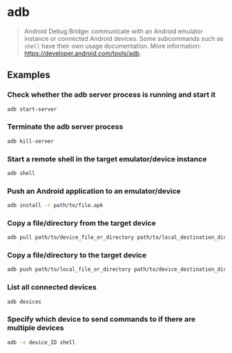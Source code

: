 # adb

> Android Debug Bridge: communicate with an Android emulator instance or connected Android devices. Some subcommands such as `shell` have their own usage documentation. More information: <https://developer.android.com/tools/adb>.

## Examples

### Check whether the adb server process is running and start it

```bash
adb start-server
```

### Terminate the adb server process

```bash
adb kill-server
```

### Start a remote shell in the target emulator/device instance

```bash
adb shell
```

### Push an Android application to an emulator/device

```bash
adb install -r path/to/file.apk
```

### Copy a file/directory from the target device

```bash
adb pull path/to/device_file_or_directory path/to/local_destination_directory
```

### Copy a file/directory to the target device

```bash
adb push path/to/local_file_or_directory path/to/device_destination_directory
```

### List all connected devices

```bash
adb devices
```

### Specify which device to send commands to if there are multiple devices

```bash
adb -s device_ID shell
```
